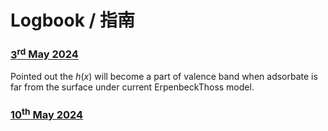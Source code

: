# Logbook / 指南

### [$3^{\text{rd}}$​ May 2024](3-MAY-2024.html)

Pointed out the $h(x)$​ will become a part of valence band when adsorbate is far from the surface under current ErpenbeckThoss model.

### [$10^{\text{th}}$ May 2024](10-MAY-2024.html)

